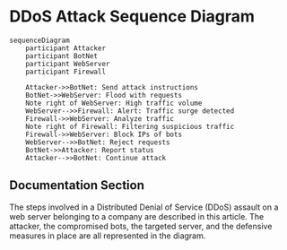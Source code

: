 # DDoS Attack Sequence Diagram

```mermaid
sequenceDiagram
    participant Attacker
    participant BotNet
    participant WebServer
    participant Firewall

    Attacker->>BotNet: Send attack instructions
    BotNet->>WebServer: Flood with requests
    Note right of WebServer: High traffic volume
    WebServer-->>Firewall: Alert: Traffic surge detected
    Firewall->>WebServer: Analyze traffic
    Note right of Firewall: Filtering suspicious traffic
    Firewall->>WebServer: Block IPs of bots
    WebServer-->>BotNet: Reject requests
    BotNet->>Attacker: Report status
    Attacker-->>BotNet: Continue attack
```
## Documentation Section
The steps involved in a Distributed Denial of Service (DDoS) assault on a web server belonging to a company are described in this article. The attacker, the compromised bots, the targeted server, and the defensive measures in place are all represented in the diagram. 